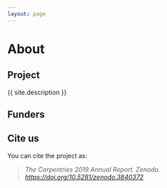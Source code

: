 ```yaml
---
layout: page
---
```


# About

## Project
{{ site.description }}

## Funders


## Cite us
You can cite the project as:

> *The Carpentries 2019 Annual Report. Zenodo. https://doi.org/10.5281/zenodo.3840372*


